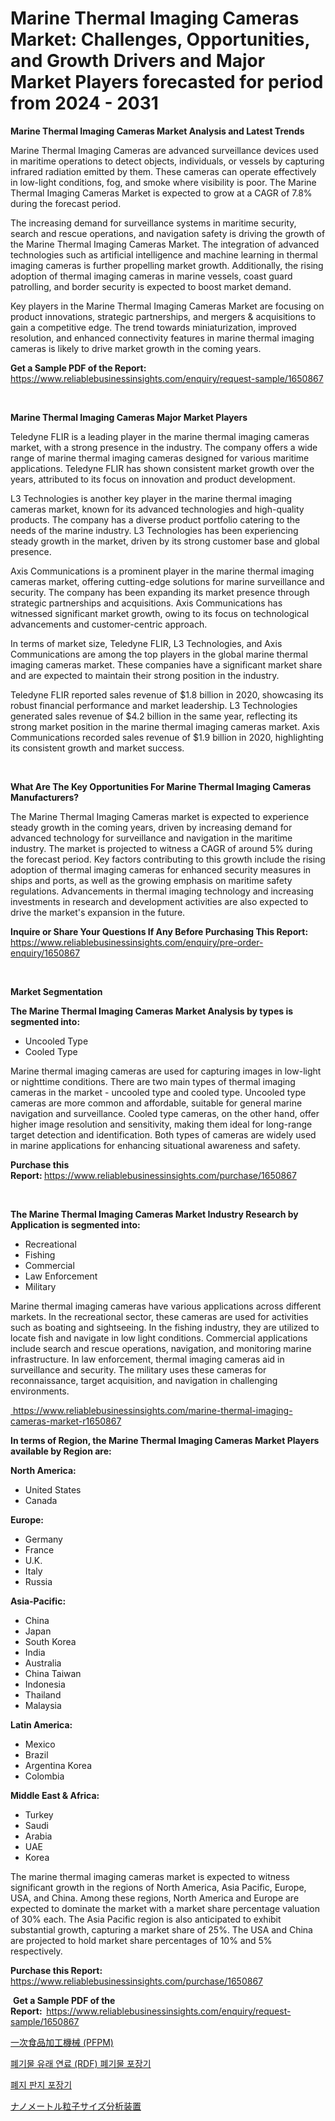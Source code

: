 <p><h1>Marine Thermal Imaging Cameras Market: Challenges, Opportunities, and Growth Drivers and Major Market Players forecasted for period from 2024 - 2031</h1></p><p><strong>Marine Thermal Imaging Cameras Market Analysis and Latest Trends</strong></p>
<p><p>Marine Thermal Imaging Cameras are advanced surveillance devices used in maritime operations to detect objects, individuals, or vessels by capturing infrared radiation emitted by them. These cameras can operate effectively in low-light conditions, fog, and smoke where visibility is poor. The Marine Thermal Imaging Cameras Market is expected to grow at a CAGR of 7.8% during the forecast period.</p><p>The increasing demand for surveillance systems in maritime security, search and rescue operations, and navigation safety is driving the growth of the Marine Thermal Imaging Cameras Market. The integration of advanced technologies such as artificial intelligence and machine learning in thermal imaging cameras is further propelling market growth. Additionally, the rising adoption of thermal imaging cameras in marine vessels, coast guard patrolling, and border security is expected to boost market demand.</p><p>Key players in the Marine Thermal Imaging Cameras Market are focusing on product innovations, strategic partnerships, and mergers & acquisitions to gain a competitive edge. The trend towards miniaturization, improved resolution, and enhanced connectivity features in marine thermal imaging cameras is likely to drive market growth in the coming years.</p></p>
<p><strong>Get a Sample PDF of the Report:&nbsp;</strong> <a href="https://www.reliablebusinessinsights.com/enquiry/request-sample/1650867">https://www.reliablebusinessinsights.com/enquiry/request-sample/1650867</a></p>
<p>&nbsp;</p>
<p><strong>Marine Thermal Imaging Cameras Major Market Players</strong></p>
<p><p>Teledyne FLIR is a leading player in the marine thermal imaging cameras market, with a strong presence in the industry. The company offers a wide range of marine thermal imaging cameras designed for various maritime applications. Teledyne FLIR has shown consistent market growth over the years, attributed to its focus on innovation and product development.</p><p>L3 Technologies is another key player in the marine thermal imaging cameras market, known for its advanced technologies and high-quality products. The company has a diverse product portfolio catering to the needs of the marine industry. L3 Technologies has been experiencing steady growth in the market, driven by its strong customer base and global presence.</p><p>Axis Communications is a prominent player in the marine thermal imaging cameras market, offering cutting-edge solutions for marine surveillance and security. The company has been expanding its market presence through strategic partnerships and acquisitions. Axis Communications has witnessed significant market growth, owing to its focus on technological advancements and customer-centric approach.</p><p>In terms of market size, Teledyne FLIR, L3 Technologies, and Axis Communications are among the top players in the global marine thermal imaging cameras market. These companies have a significant market share and are expected to maintain their strong position in the industry.</p><p>Teledyne FLIR reported sales revenue of $1.8 billion in 2020, showcasing its robust financial performance and market leadership. L3 Technologies generated sales revenue of $4.2 billion in the same year, reflecting its strong market position in the marine thermal imaging cameras market. Axis Communications recorded sales revenue of $1.9 billion in 2020, highlighting its consistent growth and market success.</p></p>
<p>&nbsp;</p>
<p><strong>What Are The Key Opportunities For Marine Thermal Imaging Cameras Manufacturers?</strong></p>
<p><p>The Marine Thermal Imaging Cameras market is expected to experience steady growth in the coming years, driven by increasing demand for advanced technology for surveillance and navigation in the maritime industry. The market is projected to witness a CAGR of around 5% during the forecast period. Key factors contributing to this growth include the rising adoption of thermal imaging cameras for enhanced security measures in ships and ports, as well as the growing emphasis on maritime safety regulations. Advancements in thermal imaging technology and increasing investments in research and development activities are also expected to drive the market's expansion in the future.</p></p>
<p><strong>Inquire or Share Your Questions If Any Before Purchasing This Report:</strong> <a href="https://www.reliablebusinessinsights.com/enquiry/pre-order-enquiry/1650867">https://www.reliablebusinessinsights.com/enquiry/pre-order-enquiry/1650867</a></p>
<p>&nbsp;</p>
<p><strong>Market Segmentation</strong></p>
<p><strong>The Marine Thermal Imaging Cameras Market Analysis by types is segmented into:</strong></p>
<p><ul><li>Uncooled Type</li><li>Cooled Type</li></ul></p>
<p><p>Marine thermal imaging cameras are used for capturing images in low-light or nighttime conditions. There are two main types of thermal imaging cameras in the market - uncooled type and cooled type. Uncooled type cameras are more common and affordable, suitable for general marine navigation and surveillance. Cooled type cameras, on the other hand, offer higher image resolution and sensitivity, making them ideal for long-range target detection and identification. Both types of cameras are widely used in marine applications for enhancing situational awareness and safety.</p></p>
<p><strong>Purchase this Report:&nbsp;</strong><a href="https://www.reliablebusinessinsights.com/purchase/1650867">https://www.reliablebusinessinsights.com/purchase/1650867</a></p>
<p>&nbsp;</p>
<p><strong>The Marine Thermal Imaging Cameras Market Industry Research by Application is segmented into:</strong></p>
<p><ul><li>Recreational</li><li>Fishing</li><li>Commercial</li><li>Law Enforcement</li><li>Military</li></ul></p>
<p><p>Marine thermal imaging cameras have various applications across different markets. In the recreational sector, these cameras are used for activities such as boating and sightseeing. In the fishing industry, they are utilized to locate fish and navigate in low light conditions. Commercial applications include search and rescue operations, navigation, and monitoring marine infrastructure. In law enforcement, thermal imaging cameras aid in surveillance and security. The military uses these cameras for reconnaissance, target acquisition, and navigation in challenging environments.</p></p>
<p><a href="https://www.reliablebusinessinsights.com/marine-thermal-imaging-cameras-market-r1650867">&nbsp;https://www.reliablebusinessinsights.com/marine-thermal-imaging-cameras-market-r1650867</a></p>
<p><strong>In terms of Region, the Marine Thermal Imaging Cameras Market Players available by Region are:</strong></p>
<p>
    <p> <strong> North America: </strong>
        <ul>
            <li>United States</li>
            <li>Canada</li>
        </ul>
        </p> 
    <p> <strong> Europe: </strong>
        <ul>
            <li>Germany</li>
            <li>France</li>
            <li>U.K.</li>
            <li>Italy</li>
            <li>Russia</li>
        </ul>
        </p> 
    <p> <strong> Asia-Pacific: </strong>
        <ul>
            <li>China</li>
            <li>Japan</li>
            <li>South Korea</li>
            <li>India</li>
            <li>Australia</li>
            <li>China Taiwan</li>
            <li>Indonesia</li>
            <li>Thailand</li>
            <li>Malaysia</li>
        </ul>
        </p> 
    <p> <strong> Latin America: </strong>
        <ul>
            <li>Mexico</li>
            <li>Brazil</li>
            <li>Argentina Korea</li>
            <li>Colombia</li>
        </ul>
        </p> 
    <p> <strong> Middle East & Africa: </strong>
        <ul>
            <li>Turkey</li>
            <li>Saudi</li>
            <li>Arabia</li>
            <li>UAE</li>
            <li>Korea</li>
        </ul>
    </p>
    </p>
<p><p>The marine thermal imaging cameras market is expected to witness significant growth in the regions of North America, Asia Pacific, Europe, USA, and China. Among these regions, North America and Europe are expected to dominate the market with a market share percentage valuation of 30% each. The Asia Pacific region is also anticipated to exhibit substantial growth, capturing a market share of 25%. The USA and China are projected to hold market share percentages of 10% and 5% respectively.</p></p>
<p><strong>Purchase this Report: </strong><a href="https://www.reliablebusinessinsights.com/purchase/1650867">https://www.reliablebusinessinsights.com/purchase/1650867</a></p>
<p>&nbsp;<strong>Get a Sample PDF of the Report:&nbsp;&nbsp;</strong><a href="https://www.reliablebusinessinsights.com/enquiry/request-sample/1650867">https://www.reliablebusinessinsights.com/enquiry/request-sample/1650867</a></p>
<p><strong></strong></p>
<p><p><a href="https://github.com/vtbvgl20191192/Market-Research-Report-List-2/blob/main/946380694533.md">一次食品加工機械 (PFPM)</a></p><p><a href="https://github.com/widodosean92/Market-Research-Report-List-1/blob/main/853401386165.md">폐기물 유래 연료 (RDF) 폐기물 포장기</a></p><p><a href="https://github.com/bbbexter1/Market-Research-Report-List-1/blob/main/888795286166.md">폐지 판지 포장기</a></p><p><a href="https://github.com/laurenreichert/Market-Research-Report-List-1/blob/main/790824094534.md">ナノメートル粒子サイズ分析装置</a></p></p>